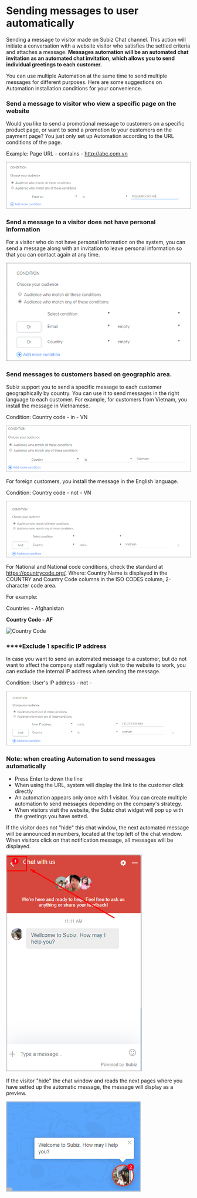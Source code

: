 # Sending messages to user automatically

Sending a message to visitor made on Subiz Chat channel. This action will initiate a conversation with a website visitor who satisfies the settled criteria and attaches a message. **Messages automation will be an automated chat invitation as an automated chat invitation, which allows you to send individual greetings to each customer.**

You can use multiple Automation at the same time to send multiple messages for different purposes. Here are some suggestions on Automation installation conditions for your convenience.

### Send a message to visitor who view a specific page on the website

Would you like to send a promotional message to customers on a specific product page, or want to send a promotion to your customers on the payment page? You just only set up Automation according to the URL conditions of the page.

Example: Page URL - contains - http://abc.com.vn

![Send a message base on viewing URL](../../.gitbook/assets/screenshot_1.png)

### Send a message to a visitor does not have personal information

For a visitor who do not have personal information on the system, you can send a message along with an invitation to leave personal information so that you can contact again at any time.

![Condition to send a message to who do not have info](../../.gitbook/assets/1%20%284%29.png)

### Send messages to customers based on geographic area.

Subiz support you to send a specific message to each customer geographically by country. You can use it to send messages in the right language to each customer. For example, for customers from Vietnam, you install the message in Vietnamese.

Condition: Country code - in - VN

![Condition to send a message to who come from Vietnam](../../.gitbook/assets/vietnam-code.png)

For foreign customers, you install the message in the English language.

Condition: Country code - not - VN

![Condition to send a message to foriegner](../../.gitbook/assets/2%20%282%29.png)

For National and National code conditions, check the standard at https://countrycode.org/. Where: Country Name is displayed in the COUNTRY and Country Code columns in the ISO CODES column, 2-character code area.

For example:

Countries - Afghanistan

**Country Code - AF**

![Country Code](https://lh3.googleusercontent.com/dzMT6eRcLRD_ljJA_GlIYbAZmR-QGIP2fy2HY3RmSaS47EiDVyMAGzDGl3GZtt1VAbhodM0I-pIREJXrBCewG67QmYPJ5udLDpZnfq6FTobbtXae6oxiGqEiDAer7_qBd-76xC8A)

### **​**Exclude 1 specific IP address

In case you want to send an automated message to a customer, but do not want to affect the company staff regularly visit to the website to work, you can exclude the internal IP address when sending the message.

Condition: User's IP address - not -

![Condition to exclude 1 specific IP address](../../.gitbook/assets/3%20%281%29.png)

### Note:  when creating Automation to send messages automatically

* Press Enter to down the line
* When using the URL, system will display the link to the customer click directly
* An automation appears only once with 1 visitor. You can create multiple automation to send messages depending on the company's strategy.
* When visitors visit the website, the Subiz chat widget will pop up with the greetings you have setted.

If the visitor does not "hide" this chat window, the next automated message will be announced in numbers, located at the top left of the chat window. When visitors click on that notification message, all messages will be displayed.

![The message in the chat window is not hidden](../../.gitbook/assets/4%20%281%29.png)

If the visitor "hide" the chat window and reads the next pages where you have setted up the automatic message, the message will display as a preview.

![The message appears when the client hides the chat window](../../.gitbook/assets/5.png)











  






